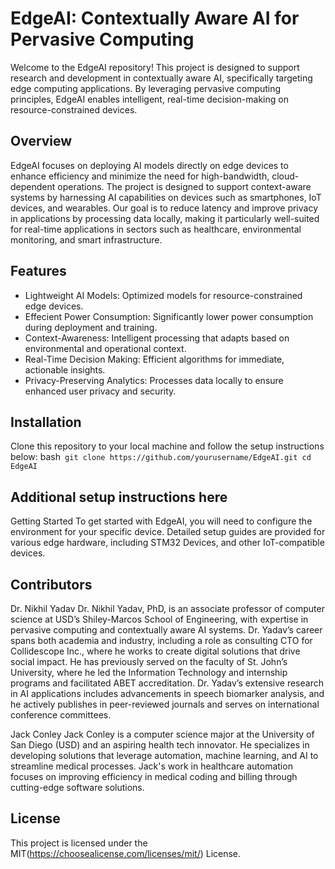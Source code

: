 # EdgeAI: Contextually Aware AI for Pervasive Computing
Welcome to the EdgeAI repository! This project is designed to support research and development in contextually aware AI, specifically targeting edge computing applications. By leveraging pervasive computing principles, EdgeAI enables intelligent, real-time decision-making on resource-constrained devices.

## Overview
EdgeAI focuses on deploying AI models directly on edge devices to enhance efficiency and minimize the need for high-bandwidth, cloud-dependent operations. The project is designed to support context-aware systems by harnessing AI capabilities on devices such as smartphones, IoT devices, and wearables. Our goal is to reduce latency and improve privacy in applications by processing data locally, making it particularly well-suited for real-time applications in sectors such as healthcare, environmental monitoring, and smart infrastructure.

## Features
+ Lightweight AI Models: Optimized models for resource-constrained edge devices.
+ Effecient Power Consumption: Significantly lower power consumption during deployment and training.
+ Context-Awareness: Intelligent processing that adapts based on environmental and operational context.
+ Real-Time Decision Making: Efficient algorithms for immediate, actionable insights.
+ Privacy-Preserving Analytics: Processes data locally to ensure enhanced user privacy and security.

## Installation
Clone this repository to your local machine and follow the setup instructions below:
bash```
git clone https://github.com/yourusername/EdgeAI.git
cd EdgeAI```
## Additional setup instructions here
Getting Started
To get started with EdgeAI, you will need to configure the environment for your specific device. Detailed setup guides are provided for various edge hardware, including STM32 Devices, and other IoT-compatible devices.

## Contributors
Dr. Nikhil Yadav
Dr. Nikhil Yadav, PhD, is an associate professor of computer science at USD’s Shiley-Marcos School of Engineering, with expertise in pervasive computing and contextually aware AI systems. Dr. Yadav’s career spans both academia and industry, including a role as consulting CTO for Collidescope Inc., where he works to create digital solutions that drive social impact. He has previously served on the faculty of St. John’s University, where he led the Information Technology and internship programs and facilitated ABET accreditation. Dr. Yadav’s extensive research in AI applications includes advancements in speech biomarker analysis, and he actively publishes in peer-reviewed journals and serves on international conference committees.

Jack Conley
Jack Conley is a computer science major at the University of San Diego (USD) and an aspiring health tech innovator. He specializes in developing solutions that leverage automation, machine learning, and AI to streamline medical processes. Jack's work in healthcare automation focuses on improving efficiency in medical coding and billing through cutting-edge software solutions.

## License
This project is licensed under the MIT(https://choosealicense.com/licenses/mit/) License.
